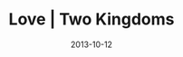 ---
layout: message
category: message
series: "Kingdom Come"
title: "Love | Two Kingdoms"
date: 2013-10-12
video-description: ""
video-title: "Love | Two Kingdoms"
video: "https://s3.amazonaws.com/crossroadsvideomessages/kingdom_come_1.mp4"
video-poster: "https://www.crossroads.net/uploadedfiles/Kingdom_Come_1.jpg"
audio-description: ""
audio: "http://www.crossroads.net/players/media/hq/kingdom_come_1.mp3"
audio-title: "Love | Two Kingdoms"
audio-duration: "44&#58;26"
program-description: "Program &#58; Wk1 Kingdom Come"
program: "http://www.crossroads.net/players/media/hq/KingdomProgram_Week1_LO.pdf"
program-title: "Love | Two Kingdoms"
---